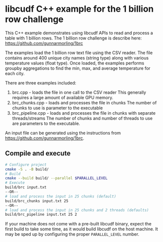 # libcudf C++ example for the 1 billion row challenge

This C++ example demonstrates using libcudf APIs to read and process
a table with 1 billion rows. The 1 billion row challenge is describe here:
https://github.com/gunnarmorling/1brc

The examples load the 1 billion row text file using the CSV reader.
The file contains around 400 unique city names (string type) along with various
temperature values (float type).
Once loaded, the examples performs groupby aggregations to find the
min, max, and average temperature for each city.

There are three examples included:
1. brc.cpp - loads the file in one call to the CSV reader
   This generally requires a large amount of available GPU memory.
2. brc_chunks.cpp - loads and processes the file in chunks
   The number of chunks to use is parameter to the executable
3. brc_pipeline.cpp - loads and processes the file in chunks with separate threads/streams
   The number of chunks and number of threads to use are parameters to the executable.

An input file can be generated using the instructions from
https://github.com/gunnarmorling/1brc.

## Compile and execute

```bash
# Configure project
cmake -S . -B build/
# Build
cmake --build build/ --parallel $PARALLEL_LEVEL
# Execute
build/brc input.txt
--OR--
# load and process the input in 25 chunks (default)
build/brc_chunks input.txt 25
--OR--
# load and process the input in 25 chunks and 2 threads (defaults)
build/brc_pipeline input.txt 25 2
```

If your machine does not come with a pre-built libcudf binary, expect the
first build to take some time, as it would build libcudf on the host machine.
It may be sped up by configuring the proper `PARALLEL_LEVEL` number.
